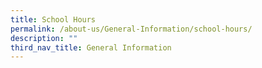 ```yaml
---
title: School Hours
permalink: /about-us/General-Information/school-hours/
description: ""
third_nav_title: General Information
---
```

